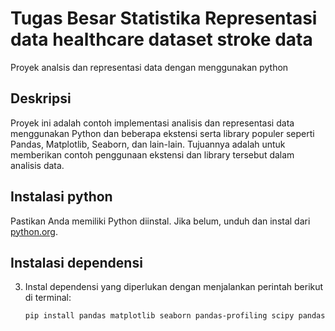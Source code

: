 # Tugas Besar Statistika Representasi data healthcare dataset stroke data

Proyek analsis dan representasi data dengan menggunakan python

## Deskripsi

Proyek ini adalah contoh implementasi analisis dan representasi data menggunakan Python dan beberapa ekstensi serta library populer seperti Pandas, Matplotlib, Seaborn, dan lain-lain. Tujuannya adalah untuk memberikan contoh penggunaan ekstensi dan library tersebut dalam analisis data.

## Instalasi python
Pastikan Anda memiliki Python diinstal. Jika belum, unduh dan instal dari [python.org](https://www.python.org/downloads/).

## Instalasi dependensi 
3. Instal dependensi yang diperlukan dengan menjalankan perintah berikut di terminal:

   ```bash
   pip install pandas matplotlib seaborn pandas-profiling scipy pandas-summary
